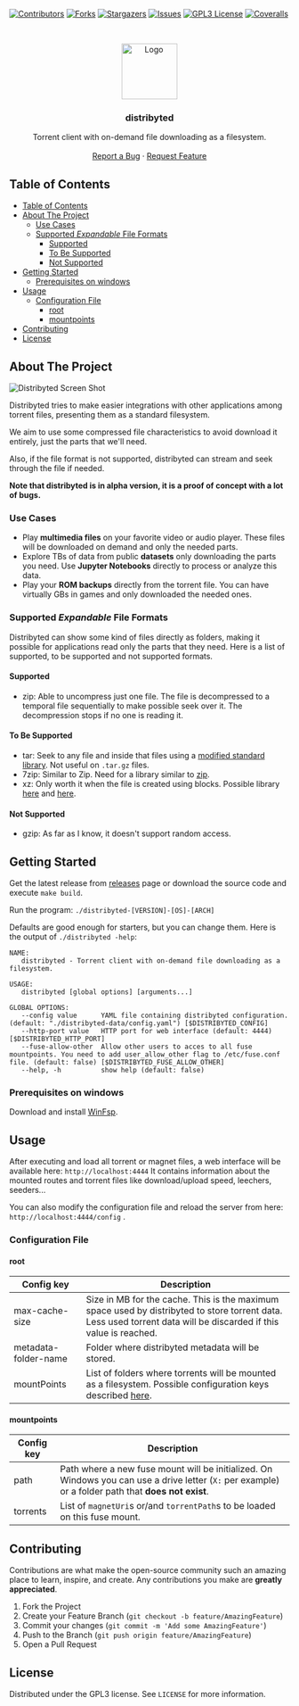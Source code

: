 [![Contributors][contributors-shield]][contributors-url]
[![Forks][forks-shield]][forks-url]
[![Stargazers][stars-shield]][stars-url]
[![Issues][issues-shield]][issues-url]
[![GPL3 License][license-shield]][license-url]
[![Coveralls][coveralls-shield]][coveralls-url]

<!-- PROJECT LOGO -->
<br />
<p align="center">
  <a href="https://github.com/distribyted/distribyted">
    <img src="docs/images/distribyted_icon.png" alt="Logo" width="100">
  </a>

  <h3 align="center">distribyted</h3>

  <p align="center">
    Torrent client with on-demand file downloading as a filesystem.
    <br />
    <br />
    <a href="https://github.com/distribyted/distribyted/issues">Report a Bug</a>
    ·
    <a href="https://github.com/distribyted/distribyted/issues">Request Feature</a>
  </p>
</p>

<!-- TABLE OF CONTENTS -->
## Table of Contents

- [Table of Contents](#table-of-contents)
- [About The Project](#about-the-project)
  - [Use Cases](#use-cases)
  - [Supported _Expandable_ File Formats](#supported-_expandable_-file-formats)
    - [Supported](#supported)
    - [To Be Supported](#to-be-supported)
    - [Not Supported](#not-supported)
- [Getting Started](#getting-started)
  - [Prerequisites on windows](#prerequisites-on-windows)
- [Usage](#usage)
  - [Configuration File](#configuration-file)
    - [root](#root)
    - [mountpoints](#mountpoints)
- [Contributing](#contributing)
- [License](#license)

<!-- ABOUT THE PROJECT -->
## About The Project

![Distribyted Screen Shot][product-screenshot]

Distribyted tries to make easier integrations with other applications among torrent files, presenting them as a standard filesystem. 

We aim to use some compressed file characteristics to avoid download it entirely, just the parts that we'll need.

Also, if the file format is not supported, distribyted can stream and seek through the file if needed.

**Note that distribyted is in alpha version, it is a proof of concept with a lot of bugs.**

### Use Cases

- Play **multimedia files** on your favorite video or audio player. These files will be downloaded on demand and only the needed parts.
- Explore TBs of data from public **datasets** only downloading the parts you need. Use **Jupyter Notebooks** directly to process or analyze this data.
- Play your **ROM backups** directly from the torrent file. You can have virtually GBs in games and only downloaded the needed ones.

### Supported _Expandable_ File Formats
Distribyted can show some kind of files directly as folders, making it possible for applications read only the parts that they need. Here is a list of supported, to be supported and not supported formats.

#### Supported
- zip: Able to uncompress just one file. The file is decompressed to a temporal file sequentially to make possible seek over it. The decompression stops if no one is reading it.

#### To Be Supported
- tar: Seek to any file and inside that files using a [modified standard library](https://github.com/ajnavarro/go-tar). Not useful on `.tar.gz` files.
- 7zip: Similar to Zip. Need for a library similar to [zip](https://github.com/saracen/go7z).
- xz: Only worth it when the file is created using blocks. Possible library [here](https://github.com/ulikunitz/xz) and [here](https://github.com/frrad/bxzf).

#### Not Supported
- gzip: As far as I know, it doesn't support random access.

## Getting Started

Get the latest release from [releases][releases-url] page or download the source code and execute `make build`.

Run the program: `./distribyted-[VERSION]-[OS]-[ARCH]`

Defaults are good enough for starters, but you can change them. Here is the output of `./distribyted -help`:

```text
NAME:
   distribyted - Torrent client with on-demand file downloading as a filesystem.

USAGE:
   distribyted [global options] [arguments...]

GLOBAL OPTIONS:
   --config value      YAML file containing distribyted configuration. (default: "./distribyted-data/config.yaml") [$DISTRIBYTED_CONFIG]
   --http-port value   HTTP port for web interface (default: 4444) [$DISTRIBYTED_HTTP_PORT]
   --fuse-allow-other  Allow other users to acces to all fuse mountpoints. You need to add user_allow_other flag to /etc/fuse.conf file. (default: false) [$DISTRIBYTED_FUSE_ALLOW_OTHER]
   --help, -h          show help (default: false)
```

### Prerequisites on windows

Download and install [WinFsp](http://www.secfs.net/winfsp/).

## Usage

After executing and load all torrent or magnet files, a web interface will be available here: `http://localhost:4444`
It contains information about the mounted routes and torrent files like download/upload speed, leechers, seeders...

You can also modify the configuration file and reload the server from here: `http://localhost:4444/config` .

### Configuration File

#### root

|Config key|Description|
|-|-|
|max-cache-size| Size in MB for the cache. This is the maximum space used by distribyted to store torrent data. Less used torrent data will be discarded if this value is reached.|
|metadata-folder-name| Folder where distribyted metadata will be stored.|
|mountPoints|List of folders where torrents will be mounted as a filesystem. Possible configuration keys described [here](#mountpoints).|

#### mountpoints

|Config key|Description|
|-|-|
|path|Path where a new fuse mount will be initialized. On Windows you can use a drive letter (`X:` per example) or a folder path that **does not exist**.|
|torrents|List of `magnetUri`s or/and `torrentPath`s to be loaded on this fuse mount.|

## Contributing

Contributions are what make the open-source community such an amazing place to learn, inspire, and create. Any contributions you make are **greatly appreciated**.

1. Fork the Project
2. Create your Feature Branch (`git checkout -b feature/AmazingFeature`)
3. Commit your changes (`git commit -m 'Add some AmazingFeature'`)
4. Push to the Branch (`git push origin feature/AmazingFeature`)
5. Open a Pull Request

## License

Distributed under the GPL3 license. See `LICENSE` for more information.

[contributors-shield]: https://img.shields.io/github/contributors/distribyted/distribyted.svg?style=flat-square
[contributors-url]: https://github.com/distribyted/distribyted/graphs/contributors
[forks-shield]: https://img.shields.io/github/forks/distribyted/distribyted.svg?style=flat-square
[forks-url]: https://github.com/distribyted/distribyted/network/members
[stars-shield]: https://img.shields.io/github/stars/distribyted/distribyted.svg?style=flat-square
[stars-url]: https://github.com/distribyted/distribyted/stargazers
[issues-shield]: https://img.shields.io/github/issues/distribyted/distribyted.svg?style=flat-square
[issues-url]: https://github.com/distribyted/distribyted/issues
[releases-url]: https://github.com/distribyted/distribyted/releases
[license-shield]: https://img.shields.io/github/license/distribyted/distribyted.svg?style=flat-square
[license-url]: https://github.com/distribyted/distribyted/blob/master/LICENSE
[product-screenshot]: docs/images/distribyted_demo.gif
[example-config]: https://github.com/distribyted/distribyted/blob/master/examples/conf_example.yaml
[coveralls-shield]: https://img.shields.io/coveralls/github/distribyted/distribyted?style=flat-square
[coveralls-url]: https://coveralls.io/github/distribyted/distribyted
